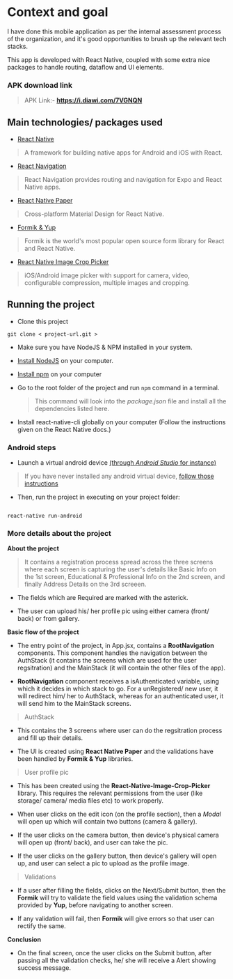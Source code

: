 # Context and goal

I have done this mobile application as per the internal assessment process of the organization, and it's good opportunities to brush up the relevant tech stacks.

This app is developed with React Native, coupled with some extra nice packages to handle routing, dataflow and UI elements.

### APK download link
> APK Link:- **https://i.diawi.com/7VGNQN**

## Main technologies/ packages used

- [React Native](https://reactnative.dev/)

> A framework for building native apps for Android and iOS with React.

- [React Navigation](https://reactnavigation.org/)

> React Navigation provides routing and navigation for Expo and React Native apps.

- [React Native Paper](https://callstack.github.io/react-native-paper/)

> Cross-platform Material Design for React Native.

- [Formik & Yup](https://formik.org/)

> Formik is the world's most popular open source form library for React and React Native.

- [React Native Image Crop Picker](https://www.npmjs.com/package/react-native-image-crop-picker)

> iOS/Android image picker with support for camera, video, configurable compression, multiple images and cropping.

## Running the project

- Clone this project

```
git clone < project-url.git >
```

- Make sure you have NodeJS & NPM installed in your system.

- [Install NodeJS](https://nodejs.org/en) on your computer.

- [Install npm](https://docs.npmjs.com/downloading-and-installing-node-js-and-npm) on your computer

- Go to the root folder of the project and run `npm` command in a terminal.

  > This command will look into the _package.json_ file and install all the dependencies listed here.

- Install react-native-cli globally on your computer (Follow the instructions given on the React Native docs.)

### Android steps

- Launch a virtual android device [(through *Android Studio* for instance)](https://developer.android.com/studio/run/managing-avds.html#viewing)

> If you have never installed any android virtual device, [follow those instructions](https://developer.android.com/studio/run/managing-avds.html#createavd)

- Then, run the project in executing on your project folder:

```

react-native run-android

```

### More details about the project

**About the project**

> It contains a registration process spread across the three screens where each screen is capturing the user's details like Basic Info on the 1st screen, Educational & Professional Info on the 2nd screen, and finally Address Details on the 3rd screeen.

- The fields which are Required are marked with the asterick.

- The user can upload his/ her profile pic using either camera (front/ back) or from gallery.

**Basic flow of the project**

- The entry point of the project, in App.jsx, contains a **RootNavigation** components. This component handles the navigation between the AuthStack (it contains the screens which are used for the user regsitration) and the MainStack (it will contain the other files of the app).

- **RootNavigation** component receives a isAuthenticated variable, using which it decides in which stack to go. For a unRegistered/ new user, it will redirect him/ her to AuthStack, whereas for an authenticated user, it will send him to the MainStack screens.

> AuthStack

- This contains the 3 screens where user can do the regsitration process and fill up their details.

- The UI is created using **React Native Paper** and the validations have been handled by **Formik & Yup** libraries.

> User profile pic

- This has been created using the **React-Native-Image-Crop-Picker** library. This requires the relevant permissions from the user (like storage/ camera/ media files etc) to work properly.

- When user clicks on the edit icon (on the profile section), then a _Modal_ will open up which will contain two buttons (camera & gallery).

- If the user clicks on the camera button, then device's physical camera will open up (front/ back), and user can take the pic.
- If the user clicks on the gallery button, then device's gallery will open up, and user can select a pic to upload as the profile image.

> Validations

- If a user after filling the fields, clicks on the Next/Submit button, then the **Formik** will try to validate the field values using the validation schema provided by **Yup**, before navigating to another screen.

- If any validation will fail, then **Formik** will give errors so that user can rectify the same.

**Conclusion**

- On the final screen, once the user clicks on the Submit button, after passing all the validation checks, he/ she will receive a Alert showing success message.
